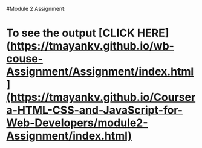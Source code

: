#Module 2 Assignment:

# To see the output [CLICK HERE](https://tmayankv.github.io/wb-couse-Assignment/Assignment/index.html](https://tmayankv.github.io/Coursera-HTML-CSS-and-JavaScript-for-Web-Developers/module2-Assignment/index.html)
